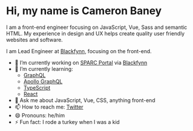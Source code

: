 # Hi, my name is Cameron Baney
I am a front-end engineer focusing on JavaScript, Vue, Sass and semantic HTML. My experience in design and UX helps create quality user friendly websites and software.

I am Lead Engineer at [Blackfynn](https://blackfynn.com), focusing on the front-end. 

- 🔭 I’m currently working on [SPARC Portal](https://github.com/nih-sparc/sparc-app) via [Blackfynn](https://blackfynn.com)
- 🌱 I’m currently learning: 
  - [GraphQL](https://graphql.org/)
  - [Apollo GraphQL](https://www.apollographql.com/)
  - [TypeScript](https://www.typescriptlang.org/)
  - [React](https://reactjs.org/)
- 💬 Ask me about JavaScript, Vue, CSS, anything front-end
- 📫 How to reach me: [Twitter](https://twitter.com/cameronbaney)
- 😄 Pronouns: he/him
- ⚡ Fun fact: I rode a turkey when I was a kid
